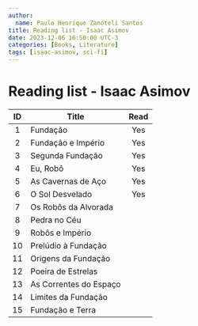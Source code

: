 ```yaml
---
author:
  name: Paulo Henrique Zanoteli Santos
title: Reading list - Isaac Asimov 
date: 2023-12-06 16:50:00 UTC-3
categories: [Books, Literature]
tags: [isaac-asimov, sci-fi]
---
```


# Reading list - Isaac Asimov

| ID  | Title                   | Read |
|:---:| ------------------------|:----:|
| 1   | Fundação                |  Yes |
| 2   | Fundação e Império      |  Yes |
| 3   | Segunda Fundação        |  Yes |
| 4   | Eu, Robô                |  Yes |
| 5   | As Cavernas de Aço      |  Yes |
| 6   | O Sol Desvelado         |  Yes |
| 7   | Os Robôs da Alvorada    |      |
| 8   | Pedra no Céu            |      |
| 9   | Robôs e Império         |      |
| 10  | Prelúdio à Fundação     |      |
| 11  | Origens da Fundação     |      |
| 12  | Poeira de Estrelas      |      |
| 13  | As Correntes do Espaço  |      |
| 14  | Limites da Fundação     |      |
| 15  | Fundação e Terra        |      |